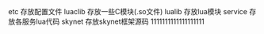 etc 存放配置文件
luaclib 存放一些C模块(.so文件)
lualib 存放lua模块
service 存放各服务lua代码
skynet 存放skynet框架源码
1111111111111111111
